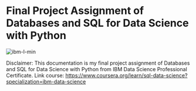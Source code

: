 # Final Project Assignment of Databases and SQL for Data Science with Python 

![ibm-l-min](https://github.com/user-attachments/assets/2d621411-aeb6-41fa-9ca1-50a90d53fd11)

Disclaimer: This documentation is my final project assignment of Databases and SQL for Data Science with Python from IBM Data Science Professional Certificate. Link course: https://www.coursera.org/learn/sql-data-science?specialization=ibm-data-science


